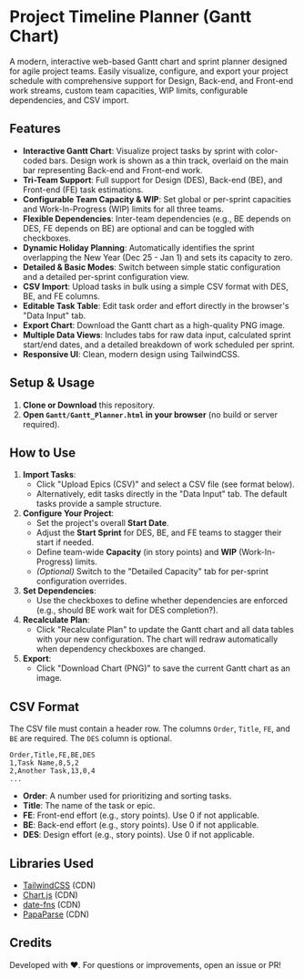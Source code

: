 # Project Timeline Planner (Gantt Chart)

A modern, interactive web-based Gantt chart and sprint planner designed for agile project teams. Easily visualize, configure, and export your project schedule with comprehensive support for Design, Back-end, and Front-end work streams, custom team capacities, WIP limits, configurable dependencies, and CSV import.

## Features
- **Interactive Gantt Chart**: Visualize project tasks by sprint with color-coded bars. Design work is shown as a thin track, overlaid on the main bar representing Back-end and Front-end work.
- **Tri-Team Support**: Full support for Design (DES), Back-end (BE), and Front-end (FE) task estimations.
- **Configurable Team Capacity & WIP**: Set global or per-sprint capacities and Work-In-Progress (WIP) limits for all three teams.
- **Flexible Dependencies**: Inter-team dependencies (e.g., BE depends on DES, FE depends on BE) are optional and can be toggled with checkboxes.
- **Dynamic Holiday Planning**: Automatically identifies the sprint overlapping the New Year (Dec 25 - Jan 1) and sets its capacity to zero.
- **Detailed & Basic Modes**: Switch between simple static configuration and a detailed per-sprint configuration view.
- **CSV Import**: Upload tasks in bulk using a simple CSV format with DES, BE, and FE columns.
- **Editable Task Table**: Edit task order and effort directly in the browser's "Data Input" tab.
- **Export Chart**: Download the Gantt chart as a high-quality PNG image.
- **Multiple Data Views**: Includes tabs for raw data input, calculated sprint start/end dates, and a detailed breakdown of work scheduled per sprint.
- **Responsive UI**: Clean, modern design using TailwindCSS.

## Setup & Usage
1. **Clone or Download** this repository.
2. **Open `Gantt/Gantt_Planner.html` in your browser** (no build or server required).

## How to Use
1. **Import Tasks**:
   - Click "Upload Epics (CSV)" and select a CSV file (see format below).
   - Alternatively, edit tasks directly in the "Data Input" tab. The default tasks provide a sample structure.
2. **Configure Your Project**:
   - Set the project's overall **Start Date**.
   - Adjust the **Start Sprint** for DES, BE, and FE teams to stagger their start if needed.
   - Define team-wide **Capacity** (in story points) and **WIP** (Work-In-Progress) limits.
   - *(Optional)* Switch to the "Detailed Capacity" tab for per-sprint configuration overrides.
3. **Set Dependencies**:
   - Use the checkboxes to define whether dependencies are enforced (e.g., should BE work wait for DES completion?).
4. **Recalculate Plan**:
   - Click "Recalculate Plan" to update the Gantt chart and all data tables with your new configuration. The chart will redraw automatically when dependency checkboxes are changed.
5. **Export**:
   - Click "Download Chart (PNG)" to save the current Gantt chart as an image.

## CSV Format
The CSV file must contain a header row. The columns `Order`, `Title`, `FE`, and `BE` are required. The `DES` column is optional.

```csv
Order,Title,FE,BE,DES
1,Task Name,8,5,2
2,Another Task,13,0,4
...
```
- **Order**: A number used for prioritizing and sorting tasks.
- **Title**: The name of the task or epic.
- **FE**: Front-end effort (e.g., story points). Use 0 if not applicable.
- **BE**: Back-end effort (e.g., story points). Use 0 if not applicable.
- **DES**: Design effort (e.g., story points). Use 0 if not applicable.

## Libraries Used
- [TailwindCSS](https://tailwindcss.com/) (CDN)
- [Chart.js](https://www.chartjs.org/) (CDN)
- [date-fns](https://date-fns.org/) (CDN)
- [PapaParse](https://www.papaparse.com/) (CDN)

## Credits
Developed with ❤️. For questions or improvements, open an issue or PR! 